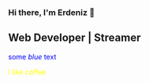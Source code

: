 ### Hi there, I'm Erdeniz 👋

## Web Developer | Streamer

<span style="color:blue">some *blue* text</span>

<font color="yellow">I like coffee</font>
